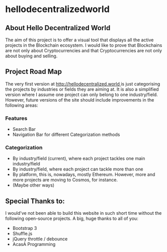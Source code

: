 # hellodecentralizedworld

## About Hello Decentralized World
The aim of this project is to offer a visual tool that displays all the active projects in the Blockchain ecosystem.
I would like to prove that Blockchains are not only about Cryptocurrencies and that Cryptocurrencies are not only about buying and selling. 

## Project Road Map
The very first version at [http://hellodecentralized.world
](http://hellodecentralized.world) is just categorising the projects by industries or fields they are aiming at. It is also a simplified version where I assume one project can only belong to one industry/field. However, future versions of the site should include improvements in the following areas:

### Features
- Search Bar
- Navigation Bar for different Categorization methods

### Categorization
- By industry/field (current), where each project tackles one main industry/field
- By industry/field, where each project can tackle more than one
- By platform, this is, nowadays, mostly Ethereum. However, more and more projects are moving to Cosmos, for instance.
- (Maybe other ways)

## Special Thanks to:
I would've not been able to build this website in such short time without the following open-source projects.
A big, huge thanks to all of you:
- Bootstrap 3
- Shuffle.js
- jQuery throttle / debounce
- AcasA Programming 